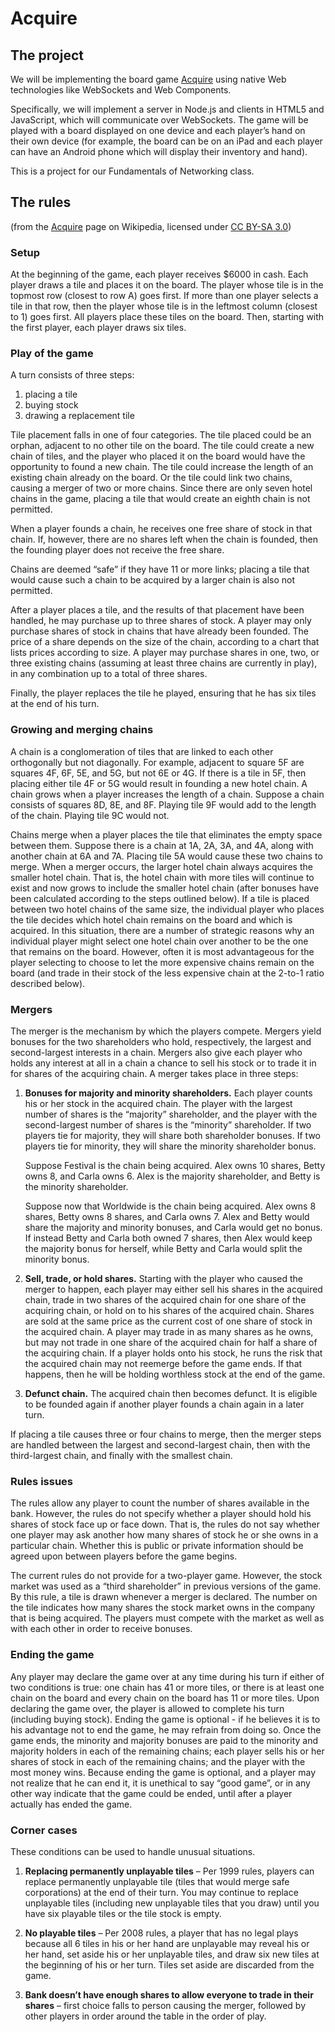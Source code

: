 Acquire
=======


The project
-----------

We will be implementing the board game [Acquire][] using native Web
technologies like WebSockets and Web Components.

  [Acquire]: https://en.wikipedia.org/wiki/Acquire

Specifically, we will implement a server in Node.js and clients in HTML5 and
JavaScript, which will communicate over WebSockets. The game will be played
with a board displayed on one device and each player’s hand on their own device
(for example, the board can be on an iPad and each player can have an Android
phone which will display their inventory and hand).

This is a project for our Fundamentals of Networking class.


The rules
---------

(from the [Acquire][] page on Wikipedia, licensed under [CC BY-SA 3.0][cc])

  [cc]: https://creativecommons.org/licenses/by-sa/3.0/

### Setup

At the beginning of the game, each player receives $6000 in cash. Each player
draws a tile and places it on the board. The player whose tile is in the
topmost row (closest to row A) goes first. If more than one player selects a
tile in that row, then the player whose tile is in the leftmost column (closest
to 1) goes first. All players place these tiles on the board. Then, starting
with the first player, each player draws six tiles.

### Play of the game

A turn consists of three steps:

1.  placing a tile
2.  buying stock
3.  drawing a replacement tile

Tile placement falls in one of four categories. The tile placed could be an
orphan, adjacent to no other tile on the board. The tile could create a new
chain of tiles, and the player who placed it on the board would have the
opportunity to found a new chain. The tile could increase the length of an
existing chain already on the board. Or the tile could link two chains,
causing a merger of two or more chains. Since there are only seven hotel
chains in the game, placing a tile that would create an eighth chain is
not permitted.

When a player founds a chain, he receives one free share of stock in that
chain. If, however, there are no shares left when the chain is founded,
then the founding player does not receive the free share.

Chains are deemed “safe” if they have 11 or more links; placing a tile
that would cause such a chain to be acquired by a larger chain is also
not permitted.

After a player places a tile, and the results of that placement have been
handled, he may purchase up to three shares of stock. A player may only
purchase shares of stock in chains that have already been founded. The price
of a share depends on the size of the chain, according to a chart that lists
prices according to size. A player may purchase shares in one, two, or three
existing chains (assuming at least three chains are currently in play), in any
combination up to a total of three shares.

Finally, the player replaces the tile he played, ensuring that he has six tiles
at the end of his turn.

### Growing and merging chains

A chain is a conglomeration of tiles that are linked to each other orthogonally
but not diagonally. For example, adjacent to square 5F are squares 4F, 6F, 5E,
and 5G, but not 6E or 4G. If there is a tile in 5F, then placing either tile
4F or 5G would result in founding a new hotel chain. A chain grows when a
player increases the length of a chain. Suppose a chain consists of squares
8D, 8E, and 8F. Playing tile 9F would add to the length of the chain. Playing
tile 9C would not.

Chains merge when a player places the tile that eliminates the empty space
between them. Suppose there is a chain at 1A, 2A, 3A, and 4A, along with
another chain at 6A and 7A. Placing tile 5A would cause these two chains to
merge. When a merger occurs, the larger hotel chain always acquires the smaller
hotel chain. That is, the hotel chain with more tiles will continue to exist
and now grows to include the smaller hotel chain (after bonuses have been
calculated according to the steps outlined below). If a tile is placed between
two hotel chains of the same size, the individual player who places the tile
decides which hotel chain remains on the board and which is acquired. In this
situation, there are a number of strategic reasons why an individual player
might select one hotel chain over another to be the one that remains on the
board. However, often it is most advantageous for the player selecting to
choose to let the more expensive chains remain on the board (and trade in
their stock of the less expensive chain at the 2-to-1 ratio described below).

### Mergers

The merger is the mechanism by which the players compete. Mergers yield bonuses
for the two shareholders who hold, respectively, the largest and second-largest
interests in a chain. Mergers also give each player who holds any interest at
all in a chain a chance to sell his stock or to trade it in for shares of the
acquiring chain. A merger takes place in three steps:

1.  **Bonuses for majority and minority shareholders.** Each player counts his
    or her stock in the acquired chain. The player with the largest number of
    shares is the “majority” shareholder, and the player with the
    second-largest number of shares is the “minority” shareholder. If two
    players tie for majority, they will share both shareholder bonuses. If two
    players tie for minority, they will share the minority shareholder bonus.

    Suppose Festival is the chain being acquired. Alex owns 10 shares, Betty
    owns 8, and Carla owns 6. Alex is the majority shareholder, and Betty is
    the minority shareholder.

    Suppose now that Worldwide is the chain being acquired. Alex owns 8 shares,
    Betty owns 8 shares, and Carla owns 7. Alex and Betty would share the
    majority and minority bonuses, and Carla would get no bonus. If instead
    Betty and Carla both owned 7 shares, then Alex would keep the majority
    bonus for herself, while Betty and Carla would split the minority bonus.

2.  **Sell, trade, or hold shares.** Starting with the player who caused the
    merger to happen, each player may either sell his shares in the acquired
    chain, trade in two shares of the acquired chain for one share of the
    acquiring chain, or hold on to his shares of the acquired chain. Shares
    are sold at the same price as the current cost of one share of stock in
    the acquired chain. A player may trade in as many shares as he owns, but
    may not trade in one share of the acquired chain for half a share of the
    acquiring chain. If a player holds onto his stock, he runs the risk that
    the acquired chain may not reemerge before the game ends. If that happens,
    then he will be holding worthless stock at the end of the game.

3.  **Defunct chain.** The acquired chain then becomes defunct. It is eligible
    to be founded again if another player founds a chain again in a later turn.

If placing a tile causes three or four chains to merge, then the merger steps
are handled between the largest and second-largest chain, then with the
third-largest chain, and finally with the smallest chain.

### Rules issues

The rules allow any player to count the number of shares available in the bank.
However, the rules do not specify whether a player should hold his shares of
stock face up or face down. That is, the rules do not say whether one player
may ask another how many shares of stock he or she owns in a particular chain.
Whether this is public or private information should be agreed upon between
players before the game begins.

The current rules do not provide for a two-player game. However, the stock
market was used as a “third shareholder” in previous versions of the game.
By this rule, a tile is drawn whenever a merger is declared. The number on
the tile indicates how many shares the stock market owns in the company that
is being acquired. The players must compete with the market as well as with
each other in order to receive bonuses.

### Ending the game

Any player may declare the game over at any time during his turn if either of
two conditions is true: one chain has 41 or more tiles, or there is at least
one chain on the board and every chain on the board has 11 or more tiles. Upon
declaring the game over, the player is allowed to complete his turn (including
buying stock). Ending the game is optional - if he believes it is to his
advantage not to end the game, he may refrain from doing so. Once the game
ends, the minority and majority bonuses are paid to the minority and majority
holders in each of the remaining chains; each player sells his or her shares of
stock in each of the remaining chains; and the player with the most money wins.
Because ending the game is optional, and a player may not realize that he can
end it, it is unethical to say “good game”, or in any other way indicate that
the game could be ended, until after a player actually has ended the game.

### Corner cases

These conditions can be used to handle unusual situations.

1.  **Replacing permanently unplayable tiles** – Per 1999 rules, players
    can replace permanently unplayable tile (tiles that would merge safe
    corporations) at the end of their turn. You may continue to replace
    unplayable tiles (including new unplayable tiles that you draw) until
    you have six playable tiles or the tile stock is empty.

2.  **No playable tiles** – Per 2008 rules, a player that has no legal plays
    because all 6 tiles in his or her hand are unplayable may reveal his or her
    hand, set aside his or her unplayable tiles, and draw six new tiles at the
    beginning of his or her turn. Tiles set aside are discarded from the game.

3.  **Bank doesn’t have enough shares to allow everyone to trade in their
    shares** – first choice falls to person causing the merger, followed by
    other players in order around the table in the order of play.
